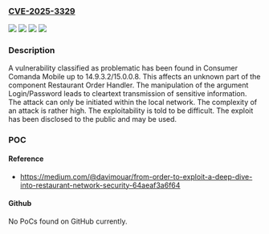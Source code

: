 ### [CVE-2025-3329](https://cve.mitre.org/cgi-bin/cvename.cgi?name=CVE-2025-3329)
![](https://img.shields.io/static/v1?label=Product&message=Comanda%20Mobile&color=blue)
![](https://img.shields.io/static/v1?label=Version&message=%3D%2014.9.3.0%20&color=brighgreen)
![](https://img.shields.io/static/v1?label=Vulnerability&message=Cleartext%20Transmission%20of%20Sensitive%20Information&color=brighgreen)
![](https://img.shields.io/static/v1?label=Vulnerability&message=Cryptographic%20Issues&color=brighgreen)

### Description

A vulnerability classified as problematic has been found in Consumer Comanda Mobile up to 14.9.3.2/15.0.0.8. This affects an unknown part of the component Restaurant Order Handler. The manipulation of the argument Login/Password leads to cleartext transmission of sensitive information. The attack can only be initiated within the local network. The complexity of an attack is rather high. The exploitability is told to be difficult. The exploit has been disclosed to the public and may be used.

### POC

#### Reference
- https://medium.com/@davimouar/from-order-to-exploit-a-deep-dive-into-restaurant-network-security-64aeaf3a6f64

#### Github
No PoCs found on GitHub currently.

